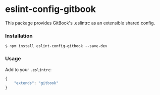 # eslint-config-gitbook

This package provides GitBook's .eslintrc as an extensible shared config.

### Installation

```
$ npm install eslint-config-gitbook --save-dev
```

### Usage

Add to your `.eslintrc`:

```js
{
    "extends": "gitbook"
}
```
